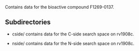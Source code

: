 Contains data for the bioactive compound F1269-0137.

## Subdirectories

- cside/ contains data for the C-side search space on rv1908c.

- nside/ contains data for the N-side search space on rv1908c.

